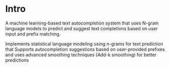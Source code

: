 # Intro
A machine learning-based text autocompletion system that uses N-gram language models to predict and suggest text completions based on user input and prefix matching.

Implements statistical language modeling using n-grams for text prediction that Supports autocompletion suggestions based on user-provided prefixes
and uses advanced smoothing techniques (Add-k smoothing) for better predictions
